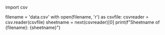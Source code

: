 import csv

filename = 'data.csv'
with open(filename, 'r') as csvfile:
    csvreader = csv.reader(csvfile)
    sheetname = next(csvreader)[0]
    print(f"Sheetname of {filename}: {sheetname}")
